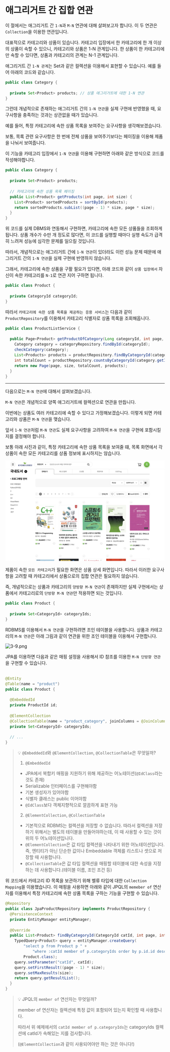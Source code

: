 # 애그리거트 간 집합 연관

이 절에서는 애그리거트 간 `1-N`과 `M-N` 연관에 대해 살펴보고자 합니다. 이 두 연관은 `Collection`을 이용한 연관입니다.

대표적으로 카테고리와 상품이 있습니다. 카테고리 입장에서 한 카테고리에 한 개 이상의 상품이 속할 수 있으니, 카테고리와 상품은 1-N 관계입니다.
한 상품이 한 카테고리에만 속할 수 있다면, 상품과 카테고리의 관계는 N-1 관계입니다.

애그리거트 간 `1-N 관계`는 Set과 같은 컬렉션을 이용해서 표현할 수 있습니다. 예를 들어 아래의 코드와 같습니다.

```java
public class Category {

  private Set<Product> products; // 상품 애그리거트에 대한 1-N 연관
}
```

그런데 개념적으로 존재하는 애그리거트 간의 `1-N 연관`을 실제 구현에 반영했을 때, 요구사항을 충족하는 것과는 상관없을 때가 있습니다.

예를 들어, 특정 카테고리에 속한 상품 목록을 보여주는 요구사항을 생각해보겠습니다.

보통, 목록 관련 요구사항은 한 번에 전체 상품을 보여주기보다는 페이징을 이용해 제품을 나눠서 보여줍니다.

이 기능을 카테고리 입장에서 `1-N 연관`을 이용해 구현하면 아래와 같은 방식으로 코드를 작성해야합니다.

```java
public class Category {

  private Set<Product> products;

  // 카테고리에 속한 상품 목록 페이징
  public List<Product> getProducts(int page, int size) {
    List<Product> sortedProducts = sortById(products);
    return sortedProducts.subList((page - 1) * size, page * size);
  }
}
```

위 코드를 실제 DBMS와 연동해서 구현하면, 카테고리에 속한 모든 상품들을 조회하게 됩니다. 상품 개수가 수만 개 정도로 많다면, 이 코드를 실행할 때마다 실행 속도가 급격히
느려져 성능에 심각한 문제를 일으킬 것입니다.

따라서, 개념적으로는 애그리거트 간에 `1-N 연관`이 있더라도 이런 성능 문제 때문에 애그리거트 간의 `1-N 연관`을 실제 구현에 반영하지 않습니다.

그래서, 카테고리에 속한 상품을 구활 필요가 있다면, 아래 코드와 같이 `상품 입장에서` 자신이 속한 카테고리를 `N-1`로 연관 지어 구하면 됩니다.

```java
public class Product {

  private CategoryId categoryId;
}
```

따라서 `카테고리에 속한 상품 목록을 제공하는 응용 서비스`는 다음과 같이 `ProductRepository`를 이용해서 카테고리 식별자로 상품 목록을 조회해옵니다.

```java
public class ProductListService {

  public Page<Product> getProductOfCategory(Long categoryId, int page, int size) {
    Category category = categoryRepository.findById(categoryId);
    checkCategory(category);
    List<Products> products = productRepository.findByCategoryId(category.getId(), page, size);
    int totalCount = productRepository.countsByCategoryId(category.getId());
    return new Page(page, size, totalCount, products);
  }
}
```

---
다음으로는 `M-N 연관`에 대해서 살펴보겠습니다.

`M-N 연관`은 개념적으로 양쪽 애그리거트에 컬렉션으로 연관을 만듭니다.

이번에는 상품도 여러 카테고리에 속할 수 있다고 가정해보겠습니다. 이렇게 되면 카테고리와 상품은 `M-N 연관`을 맺습니다.

앞서 `1-N 연관`처럼 `M-N 연관`도 실제 요구사항을 고려하여 `M-N 연관`을 구현에 포함시킬지를 결정해야 합니다.

보통 아래 사진과 같이, 특정 카테고리에 속한 상품 목록을 보여줄 떄, 목록 화면에서 각 상품이 속한 모든 카테고리를 상품 정보에 표시하지는 않습니다.

![교보문고.png](image%2F%EA%B5%90%EB%B3%B4%EB%AC%B8%EA%B3%A0.png)

제품이 속한 `모든 카테고리`가 필요한 화면은 상품 상세 화면입니다. 따라서 이러한 요구사항을 고려할 때 카테고리에서 상품으로의 집합 연관은 필요하지 않습니다.

즉, 개념적으로는 상품과 카테고리의 `양방향 M-N 연관`이 존재하지만 실제 구현에서는 상품에서 카테고리로의 `단방향 M-N 연관`만 적용하면 되는 것입니다.

```java
public class Product {

  private Set<CategoryId> categoryIds;
}
```

RDBMS를 이용해서 `M-N 연관`을 구현하려면 조인 테이블을 사용합니다. 상품과 카테고리의 `M-N 연관`은 아래 그림과 같이 연관을 위한 조인 테이블을 이용해서 구현합니다.

![3-9.png](image%2F3-9.png)

JPA를 이용하면 다음과 같은 매핑 설정을 사용해서 ID 참조를 이용한 `M-N 단방향 연관`을 구현할 수 있습니다.

```java

@Entity
@Table(name = "product")
public class Product {

  @EmbeddedId
  private ProductId id;

  @ElementCollection
  @CollectionTable(name = "product_category", joinColumns = @JoinColumn(name = "product_id"))
  private Set<CategoryId> categoryIds;

  // ...
}
```

> 💡 `@EmbeddedId`와 `@ElementCollection`, `@CollectionTable`은 무엇일까?
>
> 1. `@EmbeddedId`
> - JPA에서 복합키 매핑을 지원하기 위해 제공하는 어노테이션(`@IdClass`라는 것도 존재)
> - Serializable 인터페이스를 구현해야함
> - 기본 생성자가 있어야함
> - 식별자 클래스는 public 이어야함
> - `@IdClass`보다 객체지향적으로 깔끔하게 표현 가능
>
> 2. `@ElementCollection`, `@CollectionTable`
>
> - 기본적으로 RDBMS는 컬렉션을 저장할 수 없습니다. 따라서 컬렉션을 저장하기 위해서는 별도의 테이블을 만들어야하는데, 이 때 사용할 수 있는 것이 위의 두
    어노테이션입니다.
> - `@ElementCollection`은 값 타입 컬렉션을 나타내기 위한 어노테이션입니다. 즉, 엔티티가 아닌 단순한 값이나 Embeddable 객체를 리스트나 셋으로 저장할
    때 사용합니다.
> - `@CollectionTable`은 값 타입 컬렉션을 매핑할 테이블에 대한 속성을 지정하는 데 사용합니다.(테이블 이름, 조인 조건 등)

위 코드에서 카테고리 ID 목록을 보관하기 위해 벨류 타입에 대한 `Collection Mapping`을 이용했습니다. 이 매핑을 사용하면 아래와 같이
JPQL의 `memeber of` 연산자를 이용해서 특정 카테고리에 속한 상품 목록을 구하는 기능을 구현할 수 있습니다.

```java
@Repository
public class JpaProductRepository implements ProductRepository {
  @PersistenceContext
  private EntityManager entityManager;
  
  @Override
  public List<Product> findByCategoryId(CategoryId catId, int page, int size) {
    TypedQuery<Product> query = entityManager.createQuery(
        "select p from Product p " +
            "where :catId member of p.categoryIds order by p.id.id desc",
        Product.class);
    query.setParameter("catId", catId);
    query.setFirstResult((page - 1) * size);
    query.setMaxResults(size);
    return query.getResultList();
  }
}
```

> 💡 JPQL의 `member of` 연산자는 무엇일까?
> 
> member of 연산자는 컬렉션에 특정 값이 포함되어 있는지 확인할 때 사용합니다.
> 
> 따라서 위 예제에서의 `catId member of p.categoryIds`는 categoryIds 컬렉션에 catId가 속해있는 지를 검사합니다.
> 
> (`@ElementCollection`과 같이 사용되어야만 하는 것은 아니다!)

